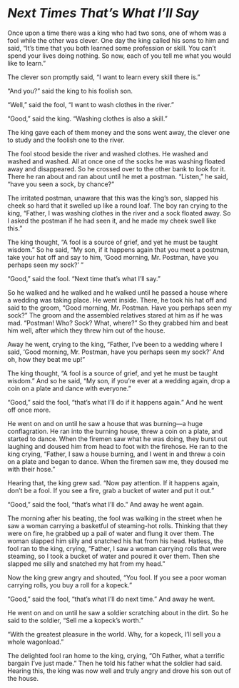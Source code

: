 # ***Next Times That’s What I’ll Say***



Once upon a time there was a king who had two sons, one of whom was a fool while the other was clever. One day the king called his sons to him and said, “It’s time that you both learned some profession or skill. You can’t spend your lives doing nothing. So now, each of you tell me what you would like to learn.”

The clever son promptly said, “I want to learn every skill there is.”

“And you?” said the king to his foolish son.

“Well,” said the fool, “I want to wash clothes in the river.”

“Good,” said the king. “Washing clothes is also a skill.”

The king gave each of them money and the sons went away, the clever one to study and the foolish one to the river.

The fool stood beside the river and washed clothes. He washed and washed and washed. All at once one of the socks he was washing floated away and disappeared. So he crossed over to the other bank to look for it. There he ran about and ran about until he met a postman. “Listen,” he said, “have you seen a sock, by chance?”

The irritated postman, unaware that this was the king’s son, slapped his cheek so hard that it swelled up like a round loaf. The boy ran crying to the king, “Father, I was washing clothes in the river and a sock floated away. So I asked the postman if he had seen it, and he made my cheek swell like this.”

The king thought, “A fool is a source of grief, and yet he must be taught wisdom.” So he said, “My son, if it happens again that you meet a postman, take your hat off and say to him, ‘Good morning, Mr. Postman, have you perhaps seen my sock?’ ”

“Good,” said the fool. “Next time that’s what I’ll say.”

So he walked and he walked and he walked until he passed a house where a wedding was taking place. He went inside. There, he took his hat off and said to the groom, “Good morning, Mr. Postman. Have you perhaps seen my sock?” The groom and the assembled relatives stared at him as if he was mad. “Postman! Who? Sock? What, where?” So they grabbed him and beat him well, after which they threw him out of the house.

Away he went, crying to the king, “Father, I’ve been to a wedding where I said, ‘Good morning, Mr. Postman, have you perhaps seen my sock?’ And oh, how they beat me up!”

The king thought, “A fool is a source of grief, and yet he must be taught wisdom.” And so he said, “My son, if you’re ever at a wedding again, drop a coin on a plate and dance with everyone.”

“Good,” said the fool, “that’s what I’ll do if it happens again.” And he went off once more.

He went on and on until he saw a house that was burning—a huge conflagration. He ran into the burning house, threw a coin on a plate, and started to dance. When the firemen saw what he was doing, they burst out laughing and doused him from head to foot with the firehose. He ran to the king crying, “Father, I saw a house burning, and I went in and threw a coin on a plate and began to dance. When the firemen saw me, they doused me with their hose.”

Hearing that, the king grew sad. “Now pay attention. If it happens again, don’t be a fool. If you see a fire, grab a bucket of water and put it out.”

“Good,” said the fool, “that’s what I’ll do.” And away he went again.

The morning after his beating, the fool was walking in the street when he saw a woman carrying a basketful of steaming-hot rolls. Thinking that they were on fire, he grabbed up a pail of water and flung it over them. The woman slapped him silly and snatched his hat from his head. Hatless, the fool ran to the king, crying, “Father, I saw a woman carrying rolls that were steaming, so I took a bucket of water and poured it over them. Then she slapped me silly and snatched my hat from my head.”

Now the king grew angry and shouted, “You fool. If you see a poor woman carrying rolls, you buy a roll for a kopeck.”

“Good,” said the fool, “that’s what I’ll do next time.” And away he went.

He went on and on until he saw a soldier scratching about in the dirt. So he said to the soldier, “Sell me a kopeck’s worth.”

“With the greatest pleasure in the world. Why, for a kopeck, I’ll sell you a whole wagonload.”

The delighted fool ran home to the king, crying, “Oh Father, what a terrific bargain I’ve just made.” Then he told his father what the soldier had said. Hearing this, the king was now well and truly angry and drove his son out of the house.